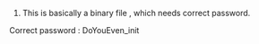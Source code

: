 1. This is basically a binary file , which needs correct password.

Correct password : DoYouEven_init
